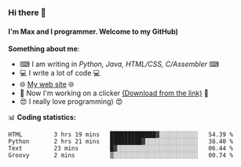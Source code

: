 ### Hi there 👋
#### I'm Max and I programmer. Welcome to my GitHub)

**Something about me**:
- ⌨ I am writing in _Python, Java, HTML/CSS, C/Assembler_ ⌨
- 💻 I write a lot of code 💻
- 🌐 [My web site](https://merive.herokuapp.com/) 🌐
- 🔘 Now I'm working on a clicker [(Download from the link)](https://merive.herokuapp.com/press1mtimes) 🔘
- 😍 I really love programming) 😍

📊 **Coding statistics:**
<!--START_SECTION:waka-->
```text
HTML         3 hrs 19 mins   █████████████▓░░░░░░░░░░░   54.39 % 
Python       2 hrs 21 mins   █████████▓░░░░░░░░░░░░░░░   38.40 % 
Text         23 mins         █▓░░░░░░░░░░░░░░░░░░░░░░░   06.44 % 
Groovy       2 mins          ▒░░░░░░░░░░░░░░░░░░░░░░░░   00.74 % 
```
<!--END_SECTION:waka-->
